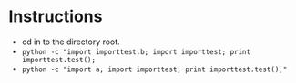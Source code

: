 # Instructions
 - cd in to the directory root.
 - `python -c "import importtest.b; import importtest; print importtest.test();`
 - `python -c "import a; import importtest; print importtest.test();"`
